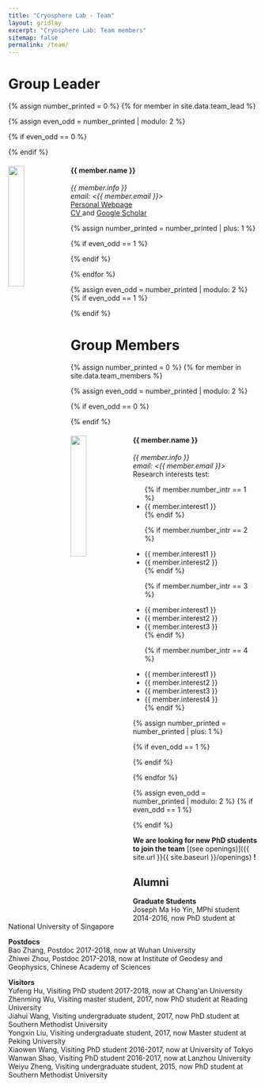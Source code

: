 ```yaml
---
title: "Cryosphere Lab - Team"
layout: gridlay
excerpt: "Cryosphere Lab: Team members"
sitemap: false
permalink: /team/
---
```


# Group Leader

{% assign number_printed = 0 %}
{% for member in site.data.team_lead %}

{% assign even_odd = number_printed | modulo: 2 %}

{% if even_odd == 0 %}
<div class="row">
{% endif %}

<div class="col-sm-6 clearfix">
  <img src="{{ site.url }}{{ site.baseurl }}/images/teampic/{{ member.photo }}" class="img-responsive" width="25%" style="float: left" />
  <h4>{{ member.name }}</h4>
  <i>{{ member.info }}<br>email: <{{ member.email }}></i> 
  <br>
  <a href="http://www.cuhk.edu.hk/sci/essc/people/liu.html"> Personal Webpage </a>
  <br>
  <a href="{{ site.url }}{{ site.baseurl }}/assets/{{ member.cv }}"> CV </a> and  <a href="https://scholar.google.com.hk/citations?user=5VBaQTIAAAAJ&hl=en"> Google Scholar </a>
</div>

{% assign number_printed = number_printed | plus: 1 %}

{% if even_odd == 1 %}
</div>
{% endif %}

{% endfor %}

{% assign even_odd = number_printed | modulo: 2 %}
{% if even_odd == 1 %}
</div>
{% endif %}

# Group Members

{% assign number_printed = 0 %}
{% for member in site.data.team_members %}

{% assign even_odd = number_printed | modulo: 2 %}

{% if even_odd == 0 %}
<div class="row">
{% endif %}

<div class="col-sm-6 clearfix">
  <img src="{{ site.url }}{{ site.baseurl }}/images/teampic/{{ member.photo }}" class="img-responsive" width="25%" style="float: left" />
  <h4>{{ member.name }}</h4>
  <i>{{ member.info }}<br>email: <{{ member.email }}></i>
  <br>
  Research interests test:
  <ul style="overflow: hidden" list-style="circle outside" margin-top="5px"> 
  {% if member.number_intr == 1 %}
  <li> {{ member.interest1 }} </li>
  {% endif %}
  
  {% if member.number_intr == 2 %}
  <li> {{ member.interest1 }} </li>
  <li> {{ member.interest2 }} </li>
  {% endif %}
  
  {% if member.number_intr == 3 %}
  <li> {{ member.interest1 }} </li>
  <li> {{ member.interest2 }} </li>
  <li> {{ member.interest3 }} </li>
  {% endif %}
  
  {% if member.number_intr == 4 %}
  <li> {{ member.interest1 }} </li>
  <li> {{ member.interest2 }} </li>
  <li> {{ member.interest3 }} </li>
  <li> {{ member.interest4 }} </li>
  {% endif %}
  </ul>
</div>

{% assign number_printed = number_printed | plus: 1 %}

{% if even_odd == 1 %}
</div>
{% endif %}

{% endfor %}

{% assign even_odd = number_printed | modulo: 2 %}
{% if even_odd == 1 %}
</div>
{% endif %}


 **We are  looking for new PhD students to join the team** [(see openings)]({{ site.url }}{{ site.baseurl }}/openings) **!**


## Alumni
**Graduate Students**<br />
Joseph Ma Ho Yin, MPhi student 2014-2016, now PhD student at National University of Singapore <br />

**Postdocs**<br />
Bao Zhang, Postdoc 2017-2018, now at Wuhan University <br />
Zhiwei Zhou, Postdoc 2017-2018, now at Institute of Geodesy and Geophysics, Chinese Academy of Sciences <br />

**Visitors**<br />
Yufeng Hu, Visiting PhD student 2017-2018, now at Chang'an University <br />
Zhenming Wu, Visiting master student, 2017, now PhD student at Reading University <br />
Jiahui Wang, Visiting undergraduate student, 2017, now PhD student at Southern Methodist University <br />
Yongxin Liu, Visiting undergraduate student, 2017, now Master student at Peking University <br />
Xiaowen Wang, Visiting PhD student 2016-2017, now at University of Tokyo <br />
Wanwan Shao, Visiting PhD student 2016-2017, now at Lanzhou University <br />
Weiyu Zheng, Visiting undergraduate student, 2015, now PhD student at Southern Methodist University <br />
